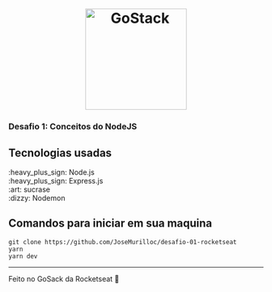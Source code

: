 <h1 align="center">
    <img alt="GoStack" src="https://rocketseat-cdn.s3-sa-east-1.amazonaws.com/bootcamp-header.png" width="200px" />
</h1>

<h3>
  Desafio 1: Conceitos do NodeJS
</h3>


<div>
  <h2 style="font-weight: bold">
    Tecnologias usadas
  </h2>
  :heavy_plus_sign: Node.js <br>
  :heavy_plus_sign: Express.js <br>
  :art: sucrase <br>
  :dizzy: Nodemon
</div>

<div>
  <h2 style="font-weight: bold">Comandos para iniciar em sua maquina</h2>

  `git clone https://github.com/JoseMurilloc/desafio-01-rocketseat` <br>
  `yarn` <br>
  `yarn dev`
</div>


 ---
Feito no GoSack da Rocketseat :wave:

